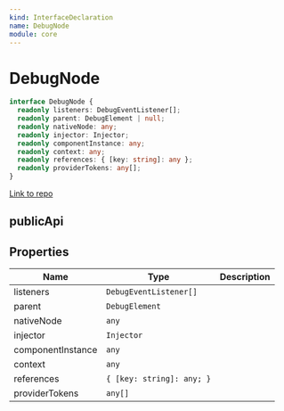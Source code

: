 ```yaml
---
kind: InterfaceDeclaration
name: DebugNode
module: core
---
```


# DebugNode

```ts
interface DebugNode {
  readonly listeners: DebugEventListener[];
  readonly parent: DebugElement | null;
  readonly nativeNode: any;
  readonly injector: Injector;
  readonly componentInstance: any;
  readonly context: any;
  readonly references: { [key: string]: any };
  readonly providerTokens: any[];
}
```

[Link to repo](https://github.com/timdeschryver/angular/blob/master/packages/core/src/debug/debug_node.ts#L32-L41)

## publicApi

## Properties

| Name              | Type                      | Description |
| ----------------- | ------------------------- | ----------- |
| listeners         | `DebugEventListener[]`    |             |
| parent            | `DebugElement`            |             |
| nativeNode        | `any`                     |             |
| injector          | `Injector`                |             |
| componentInstance | `any`                     |             |
| context           | `any`                     |             |
| references        | `{ [key: string]: any; }` |             |
| providerTokens    | `any[]`                   |             |
